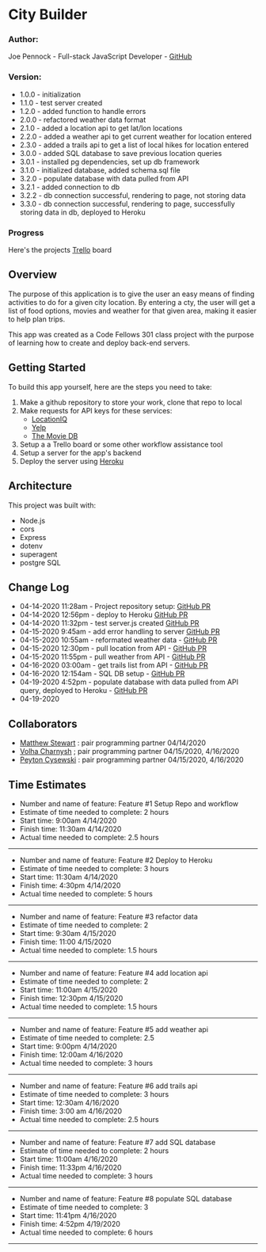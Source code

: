 # City Builder

### **Author**:
Joe Pennock - Full-stack JavaScript Developer - [GitHub](https://github.com/penjoe)

### **Version**:
- 1.0.0 - initialization
- 1.1.0 - test server created
- 1.2.0 - added function to handle errors
- 2.0.0 - refactored weather data format
- 2.1.0 - added a location api to get lat/lon locations
- 2.2.0 - added a weather api to get current weather for location entered
- 2.3.0 - added a trails api to get a list of local hikes for location entered
- 3.0.0 - added SQL database to save previous location queries
- 3.0.1 - installed pg dependencies, set up db framework
- 3.1.0 - initialized database, added schema.sql file 
- 3.2.0 - populate database with data pulled from API
- 3.2.1 - added connection to db
- 3.2.2 - db connection successful, rendering to page, not storing data
- 3.3.0 - db connection successful, rendering to page, successfully storing data in db, deployed to Heroku
<!-- (increment the patch/fix version number if you make more commits past your first submission) -->

###  Progress 
Here's the projects [Trello](https://trello.com/b/S1cbilFm/city-builder-api) board
## Overview
The purpose of this application is to give the user an easy means of finding activities to do for a given city location. By entering a cty, the user will get a list of food options, movies and weather for that given area, making it easier to help plan trips.

This app was created as a Code Fellows 301 class project with the purpose of learning how to create and deploy back-end servers. 

## Getting Started
To build this app yourself, here are the steps you need to take:
1. Make a github repository to store your work, clone that repo to local
2. Make requests for API keys for these services:
    - [LocationIQ](https://locationiq.com/)
    - [Yelp](https://www.yelp.com/developers/documentation/v3/business_search)
    - [The Movie DB](https://developers.themoviedb.org/3/getting-started/introduction)
3. Setup a a Trello board or some other workflow assistance tool
4. Setup a server for the app's backend
5. Deploy the server using [Heroku](https://www.heroku.com/)

## Architecture
<!-- Provide a detailed description of the application design. What technologies (languages, libraries, etc) you're using, and any other relevant design information. -->
This project was built with:
- Node.js
- cors
- Express
- dotenv
- superagent
- postgre SQL

## Change Log
<!-- Use this area to document the iterative changes made to your application as each feature is successfully implemented. Use time stamps. Here's an examples:
01-01-2001 4:59pm - Application now has a fully-functional express server, with a GET route for the location resource. -->
- 04-14-2020 11:28am - Project repository setup: [GitHub PR](https://github.com/penjoe/city-builder/pull/1)
- 04-14-2020 12:56pm - deploy to Heroku [GitHub PR](https://github.com/penjoe/city-explorer-api/pull/2)
- 04-14-2020 11:32pm - test server.js created [GitHub PR](https://github.com/penjoe/city-explorer-api/pull/3)
- 04-15-2020 9:45am - add error handling to server [GitHub PR](https://github.com/penjoe/city-explorer-api/pull/5)
- 04-15-2020 10:55am - reformated weather data -  [GitHub PR](https://github.com/penjoe/city-explorer-api/pull/7)
- 04-15-2020 12:30pm - pull location from API -  [GitHub PR](https://github.com/penjoe/city-explorer-api/pull/8)
- 04-15-2020 11:55pm - pull weather from API -  [GitHub PR](https://github.com/penjoe/city-explorer-api/pull/9)
- 04-16-2020 03:00am - get trails list from API -  [GitHub PR](https://github.com/penjoe/city-explorer-api/pull/10)
- 04-16-2020 12:154am - SQL DB setup -  [GitHub PR](https://github.com/penjoe/city-explorer-api/pull/12)
- 04-19-2020 4:52pm - populate database with data pulled from API query, deployed to Heroku -  [GitHub PR](https://github.com/penjoe/city-explorer-api/pull/14)
- 04-19-2020 

## Collaborators
- [Matthew Stewart](https://github.com/matthewadamstewart) :  pair programming partner 04/14/2020
- [Volha Charnysh](https://github.com/charnysho) ; pair programming partner 04/15/2020, 4/16/2020 
- [Peyton Cysewski](https://github.com/Peyton-Cysewski) : pair programming partner 04/15/2020, 4/16/2020

## Time Estimates
- Number and name of feature: Feature #1 Setup Repo and workflow
- Estimate of time needed to complete: 2 hours
- Start time: 9:00am 4/14/2020
- Finish time: 11:30am 4/14/2020
- Actual time needed to complete: 2.5 hours
<hr>

- Number and name of feature: Feature #2 Deploy to Heroku
- Estimate of time needed to complete: 3 hours
- Start time: 11:30am 4/14/2020
- Finish time: 4:30pm 4/14/2020
- Actual time needed to complete: 5 hours
<hr>

- Number and name of feature: Feature #3 refactor data
- Estimate of time needed to complete: 2
- Start time: 9:30am 4/15/2020
- Finish time: 11:00 4/15/2020
- Actual time needed to complete: 1.5 hours
<hr>

- Number and name of feature: Feature #4 add location api
- Estimate of time needed to complete: 2
- Start time: 11:00am 4/15/2020
- Finish time: 12:30pm 4/15/2020
- Actual time needed to complete: 1.5 hours
<hr>

- Number and name of feature: Feature #5 add weather api
- Estimate of time needed to complete: 2.5
- Start time: 9:00pm 4/14/2020
- Finish time: 12:00am 4/16/2020
- Actual time needed to complete: 3 hours
<hr>

- Number and name of feature: Feature #6 add trails api
- Estimate of time needed to complete: 3 hours
- Start time: 12:30am 4/16/2020
- Finish time:  3:00 am 4/16/2020
- Actual time needed to complete: 2.5 hours
<hr>

- Number and name of feature: Feature #7 add SQL database
- Estimate of time needed to complete: 2 hours
- Start time: 11:00am 4/16/2020
- Finish time: 11:33pm 4/16/2020
- Actual time needed to complete: 3 hours
<hr>

- Number and name of feature: Feature #8 populate SQL database
- Estimate of time needed to complete: 3
- Start time: 11:41pm 4/16/2020
- Finish time: 4:52pm 4/19/2020
- Actual time needed to complete: 6 hours
<hr>